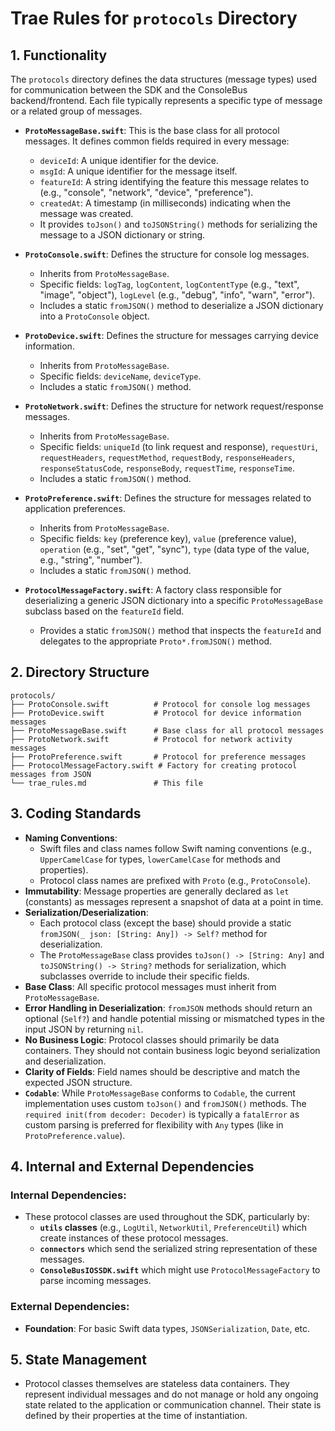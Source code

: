 # Trae Rules for `protocols` Directory

## 1. Functionality

The `protocols` directory defines the data structures (message types) used for communication between the SDK and the ConsoleBus backend/frontend. Each file typically represents a specific type of message or a related group of messages.

- **`ProtoMessageBase.swift`**: This is the base class for all protocol messages. It defines common fields required in every message:
    - `deviceId`: A unique identifier for the device.
    - `msgId`: A unique identifier for the message itself.
    - `featureId`: A string identifying the feature this message relates to (e.g., "console", "network", "device", "preference").
    - `createdAt`: A timestamp (in milliseconds) indicating when the message was created.
    - It provides `toJson()` and `toJSONString()` methods for serializing the message to a JSON dictionary or string.

- **`ProtoConsole.swift`**: Defines the structure for console log messages.
    - Inherits from `ProtoMessageBase`.
    - Specific fields: `logTag`, `logContent`, `logContentType` (e.g., "text", "image", "object"), `logLevel` (e.g., "debug", "info", "warn", "error").
    - Includes a static `fromJSON()` method to deserialize a JSON dictionary into a `ProtoConsole` object.

- **`ProtoDevice.swift`**: Defines the structure for messages carrying device information.
    - Inherits from `ProtoMessageBase`.
    - Specific fields: `deviceName`, `deviceType`.
    - Includes a static `fromJSON()` method.

- **`ProtoNetwork.swift`**: Defines the structure for network request/response messages.
    - Inherits from `ProtoMessageBase`.
    - Specific fields: `uniqueId` (to link request and response), `requestUri`, `requestHeaders`, `requestMethod`, `requestBody`, `responseHeaders`, `responseStatusCode`, `responseBody`, `requestTime`, `responseTime`.
    - Includes a static `fromJSON()` method.

- **`ProtoPreference.swift`**: Defines the structure for messages related to application preferences.
    - Inherits from `ProtoMessageBase`.
    - Specific fields: `key` (preference key), `value` (preference value), `operation` (e.g., "set", "get", "sync"), `type` (data type of the value, e.g., "string", "number").
    - Includes a static `fromJSON()` method.

- **`ProtocolMessageFactory.swift`**: A factory class responsible for deserializing a generic JSON dictionary into a specific `ProtoMessageBase` subclass based on the `featureId` field.
    - Provides a static `fromJSON()` method that inspects the `featureId` and delegates to the appropriate `Proto*.fromJSON()` method.

## 2. Directory Structure

```
protocols/
├── ProtoConsole.swift          # Protocol for console log messages
├── ProtoDevice.swift           # Protocol for device information messages
├── ProtoMessageBase.swift      # Base class for all protocol messages
├── ProtoNetwork.swift          # Protocol for network activity messages
├── ProtoPreference.swift       # Protocol for preference messages
├── ProtocolMessageFactory.swift # Factory for creating protocol messages from JSON
└── trae_rules.md               # This file
```

## 3. Coding Standards

- **Naming Conventions**:
    - Swift files and class names follow Swift naming conventions (e.g., `UpperCamelCase` for types, `lowerCamelCase` for methods and properties).
    - Protocol class names are prefixed with `Proto` (e.g., `ProtoConsole`).
- **Immutability**: Message properties are generally declared as `let` (constants) as messages represent a snapshot of data at a point in time.
- **Serialization/Deserialization**:
    - Each protocol class (except the base) should provide a static `fromJSON(_ json: [String: Any]) -> Self?` method for deserialization.
    - The `ProtoMessageBase` class provides `toJson() -> [String: Any]` and `toJSONString() -> String?` methods for serialization, which subclasses override to include their specific fields.
- **Base Class**: All specific protocol messages must inherit from `ProtoMessageBase`.
- **Error Handling in Deserialization**: `fromJSON` methods should return an optional (`Self?`) and handle potential missing or mismatched types in the input JSON by returning `nil`.
- **No Business Logic**: Protocol classes should primarily be data containers. They should not contain business logic beyond serialization and deserialization.
- **Clarity of Fields**: Field names should be descriptive and match the expected JSON structure.
- **`Codable`**: While `ProtoMessageBase` conforms to `Codable`, the current implementation uses custom `toJson()` and `fromJSON()` methods. The `required init(from decoder: Decoder)` is typically a `fatalError` as custom parsing is preferred for flexibility with `Any` types (like in `ProtoPreference.value`).

## 4. Internal and External Dependencies

### Internal Dependencies:
- These protocol classes are used throughout the SDK, particularly by:
    - **`utils` classes** (e.g., `LogUtil`, `NetworkUtil`, `PreferenceUtil`) which create instances of these protocol messages.
    - **`connectors`** which send the serialized string representation of these messages.
    - **`ConsoleBusIOSSDK.swift`** which might use `ProtocolMessageFactory` to parse incoming messages.

### External Dependencies:
- **Foundation**: For basic Swift data types, `JSONSerialization`, `Date`, etc.

## 5. State Management

- Protocol classes themselves are stateless data containers. They represent individual messages and do not manage or hold any ongoing state related to the application or communication channel. Their state is defined by their properties at the time of instantiation.